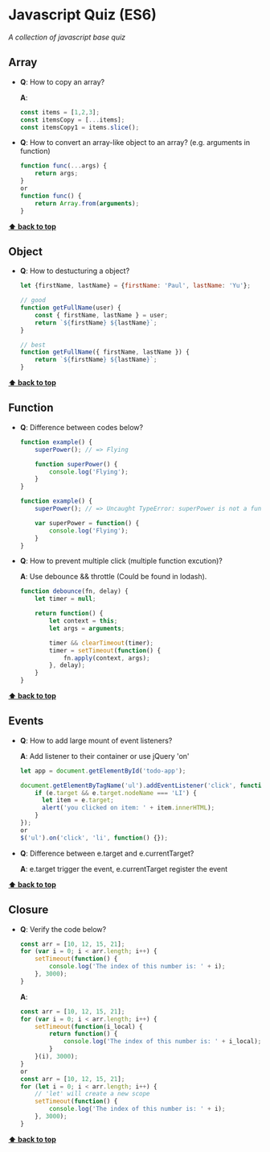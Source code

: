 # Javascript Quiz (ES6)

*A collection of javascript base quiz*

## Array
  - **Q**: How to copy an array?

    **A**:
    ```javascript
    const items = [1,2,3];
    const itemsCopy = [...items];
    const itemsCopy1 = items.slice();
    ```

  - **Q**: How to convert an array-like object to an array? (e.g. arguments in function)
    ```javascript
    function func(...args) {
        return args;
    }
    or
    function func() {
        return Array.from(arguments);
    }
    ```
**[⬆ back to top](#table-of-contents)**

## Object
  - **Q**: How to destucturing a object?
    ```javascript
    let {firstName, lastName} = {firstName: 'Paul', lastName: 'Yu'};

    // good
    function getFullName(user) {
        const { firstName, lastName } = user;
        return `${firstName} ${lastName}`;
    }

    // best
    function getFullName({ firstName, lastName }) {
        return `${firstName} ${lastName}`;
    }
    ```
**[⬆ back to top](#table-of-contents)**

## Function
  - **Q**: Difference between codes below?
    ```javascript
    function example() {
        superPower(); // => Flying

        function superPower() {
            console.log('Flying');
        }
    }
    ```
    ```javascript
    function example() {
        superPower(); // => Uncaught TypeError: superPower is not a function

        var superPower = function() {
            console.log('Flying');
        }
    }
    ```

  - **Q**: How to prevent multiple click (multiple function excution)?

    **A**: Use debounce && throttle (Could be found in lodash).
    ```javascript
    function debounce(fn, delay) {
        let timer = null;

        return function() {
            let context = this;
            let args = arguments;

            timer && clearTimeout(timer);
            timer = setTimeout(function() {
                fn.apply(context, args);
            }, delay);
        }
    }
    ```
**[⬆ back to top](#table-of-contents)**

## Events
  - **Q**: How to add large mount of event listeners?

    **A**: Add listener to their container or use jQuery 'on'
    ```javascript
    let app = document.getElementById('todo-app');

    document.getElementByTagName('ul').addEventListener('click', function(e) {
        if (e.target && e.target.nodeName === 'LI') {
          let item = e.target;
          alert('you clicked on item: ' + item.innerHTML);
        }
    });
    or
    $('ul').on('click', 'li', function() {});
    ```
  - **Q**: Difference between e.target and e.currentTarget?

    **A**: e.target trigger the event, e.currentTarget register the event

**[⬆ back to top](#table-of-contents)**

## Closure
  - **Q**: Verify the code below?
    ```javascript
    const arr = [10, 12, 15, 21];
    for (var i = 0; i < arr.length; i++) {
        setTimeout(function() {
            console.log('The index of this number is: ' + i);
        }, 3000);
    }
    ```

    **A**:
    ```javascript
    const arr = [10, 12, 15, 21];
    for (var i = 0; i < arr.length; i++) {
        setTimeout(function(i_local) {
            return function() {
                console.log('The index of this number is: ' + i_local);
            }
        }(i), 3000);
    }
    or
    const arr = [10, 12, 15, 21];
    for (let i = 0; i < arr.length; i++) {
        // 'let' will create a new scope
        setTimeout(function() {
            console.log('The index of this number is: ' + i);
        }, 3000);
    }
    ```
**[⬆ back to top](#table-of-contents)**